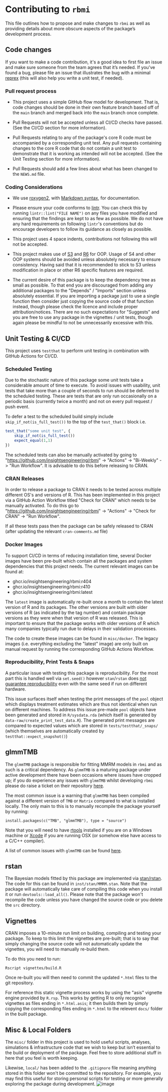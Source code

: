 # Contributing to `rbmi`

This file outlines how to propose and make changes to `rbmi` as well as providing details about more obscure aspects of the package’s development process.


## Code changes

If you want to make a code contribution, it's a good idea to first file an issue and make sure someone from the team agrees that it’s needed. 
If you’ve found a bug, please file an issue that illustrates the bug with a minimal 
[reprex](https://www.tidyverse.org/help/#reprex) (this will also help you write a unit test, if needed).

### Pull request process

* This project uses a simple GitHub flow model for development. That is, code changes should be done in their own feature branch based off of the `main` branch and merged back into the `main` branch once complete.

* Pull Requests will not be accepted unless all CI/CD checks have passed. (See the CI/CD section for more information).

* Pull Requests relating to any of the package's core R code must be accompanied by a corresponding unit test. Any pull requests containing changes to the core R code that do not contain a unit test to demonstrate that it is working as intended will not be accepted. (See the Unit Testing section for more information).

* Pull Requests should add a few lines about what has been changed to the `NEWS.md` file.


### Coding Considerations

*  We use [roxygen2](https://cran.r-project.org/package=roxygen2), with [Markdown syntax](https://cran.r-project.org/web/packages/roxygen2/vignettes/rd-formatting.html), for documentation.  

* Please ensure your code conforms to [lintr](https://cran.r-project.org/web/packages/lintr/readme/README.html#available-linters). You can check this by running `lintr::lint("FILE NAME")` on any files you have modified and ensuring that the findings are kept to as few as possible. We do not have any hard requirements on following `lintr`'s conventions but do encourage developers to follow its guidance as closely as possible.

* This project uses 4 space indents, contributions not following this will not be accepted. 

* This project makes use of [S3](https://adv-r.hadley.nz/s3.html) and [R6](https://adv-r.hadley.nz/r6.html) for OOP. Usage of S4 and other OOP systems should be avoided unless absolutely necessary to ensure consistency. Having said that it is recommended to stick to S3 unless modification in place or other R6 specific features are required.

* The current desire of this package is to keep the dependency tree as small as possible. To that end you are discouraged from adding any additional packages to the "Depends" / "Imports" section unless absolutely essential. If you are importing a package just to use a single function then consider just copying the source code of that function instead, though please check the licence and include proper attribution/notices. There are no such expectations for "Suggests" and you are free to use any package in the vignettes / unit tests, though again please be mindful to not be unnecessarily excessive with this.


## Unit Testing & CI/CD

This project uses `testthat` to perform unit testing in combination with GitHub Actions for CI/CD.

### Scheduled Testing

Due to the stochastic nature of this package some unit tests take a considerable amount of time to execute. To avoid issues with usability, unit tests that take more than a couple of seconds to run should be deferred to the scheduled testing. These are tests that are only run occasionally on a periodic basis (currently twice a month) and not on every pull request / push event.

To defer a test to the scheduled build simply include `skip_if_not(is_full_test())` to the top of the `test_that()` block i.e.

```r
test_that("some unit test", {
    skip_if_not(is_full_test())
    expect_equal(1,1)
})
```

The scheduled tests can also be manually activated by going to "https://github.com/insightsengineering/rbmi" -> "Actions" -> "Bi-Weekly" -> "Run Workflow". It is advisable to do this before releasing to CRAN.

### CRAN Releases

In order to release a package to CRAN it needs to be tested across multiple different OS's and versions of R. This has been implemented in this project via a GitHub Action Workflow titled "Check for CRAN" which needs to be manually activated. To do this go to "https://github.com/insightsengineering/rbmi" -> "Actions" -> "Check for CRAN" -> "Run Workflow".

If all these tests pass then the package can be safely released to CRAN (after updating the relevant `cran-comments.md` file)


### Docker Images

To support CI/CD in terms of reducing installation time, several Docker images have been pre-built which contain all the packages and system dependencies that this project needs. The current relevant images can be found at:

- ghcr.io/insightsengineering/rbmi:r404
- ghcr.io/insightsengineering/rbmi:r410
- ghcr.io/insightsengineering/rbmi:latest

The `latest` image is automatically re-built once a month to contain the latest version of R and its packages. The other versions are built with older versions of R (as indicated by the tag number) and contain package versions as they were when that version of R was released. This is important to ensure that the package works with older versions of R which many companies typically run due to delays in their validation processes.

The code to create these images can be found in `misc/docker`. The legacy images (i.e. everything excluding the "latest" image) are only built on manual request by running the corresponding GitHub Actions Workflow. 


### Reproducibility, Print Tests & Snaps

A particular issue with testing this package is reproducibility. For the most part this is handled well via `set.seed()` however `stan`/`rstan` does [not guarantee reproducibility](https://mc-stan.org/docs/2_29/reference-manual/reproducibility.html) even with the same seed if run on different hardware.

This issue surfaces itself when testing the print messages of the `pool` object which displays treatment estimates which are thus not identical when run on different machines. To address this issue pre-made `pool` objects have been generated and stored in `R/sysdata.rda` (which itself is generated by `data-raw/create_print_test_data.R`). The generated print messages are compared to expected values which are stored in `tests/testthat/_snaps/` (which themselves are automatically created by `testthat::expect_snapshot()`)


## glmmTMB

The `glmmTMB` package is responsible for fitting MMRM models in `rbmi` and as such is a critical dependency. As `glmmTMB` is a maturing package under active development there have been occasions where issues have cropped up; if you do experience any issues with `glmmTMB` whilst developing `rbmi` please do raise a ticket on their repository [here](https://github.com/glmmTMB/glmmTMB).

The most common issue is a warning that `glmmTMB` has been compiled against a different version of `TMB` or `Matrix` compared to what is  installed locally. The only main to this is to manually recompile the package yourself by running:

```
install.packages(c("TMB", "glmmTMB"), type = "source")
``` 

Note that you will need to have [rtools](https://cran.r-project.org/bin/windows/Rtools/rtools42/rtools.html) installed if you are on a Windows machine or [Xcode](https://apps.apple.com/us/app/xcode/id497799835?mt=12) if you are running OSX (or somehow else have access to a C/C++ compiler).

A list of common issues with `glmmTMB` can be found [here](http://glmmtmb.github.io/glmmTMB/#complications).


## rstan

The Bayesian models fitted by this package are implemented via [stan/rstan](https://mc-stan.org/users/interfaces/rstan). The code for this can be found in `inst/stan/MMRM.stan`. Note that the package will automatically take care of compiling this code when you install it or run `devtools::load_all()`. Please note that the package won't recompile the code unless you have changed the source code or you delete the `src` directory.


## Vignettes

CRAN imposes a 10-minute run limit on building, compiling and testing your package. To keep to this limit the vignettes are pre-built; that is to say that simply changing the source code will not automatically update the vignettes, you will need to manually re-build them.

To do this you need to run:
```
Rscript vignettes/build.R
```

Once re-built you will then need to commit the updated `*.html` files to the git repository.

For reference this static vignette process works by using the "asis" vignette engine provided by `R.rsp`. This works by getting R to only recognise vignettes as files ending in `*.html.asis`; it then builds them by simply copying the corresponding files ending in `*.html` to the relevent `docs/` folder in the built package.

## Misc & Local Folders

The `misc/` folder in this project is used to hold useful scripts, analyses, simulations & infrastructure code that we wish to keep but isn’t essential to the build or deployment of the package. Feel free to store additional stuff in here that you feel is worth keeping.

Likewise, `local/` has been added to the `.gitignore` file meaning anything stored in this folder won't be committed to the repository. For example, you may find this useful for storing personal scripts for testing or more generally exploring the package during development.
![image](https://user-images.githubusercontent.com/8447209/162782331-1ad0c43f-5f82-4242-8d1c-b1cf7f890f62.png)

